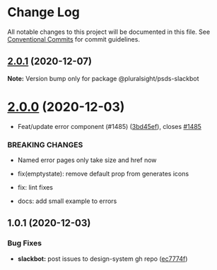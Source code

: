# Change Log

All notable changes to this project will be documented in this file.
See [Conventional Commits](https://conventionalcommits.org) for commit guidelines.

## [2.0.1](https://github.com/pluralsight/design-system/compare/@pluralsight/psds-slackbot@2.0.0...@pluralsight/psds-slackbot@2.0.1) (2020-12-07)

**Note:** Version bump only for package @pluralsight/psds-slackbot





# [2.0.0](https://github.com/pluralsight/design-system/compare/@pluralsight/psds-slackbot@1.0.1...@pluralsight/psds-slackbot@2.0.0) (2020-12-03)


* Feat/update error component (#1485) ([3bd45ef](https://github.com/pluralsight/design-system/commit/3bd45efa91aac5265525af191f10e59244289071)), closes [#1485](https://github.com/pluralsight/design-system/issues/1485)


### BREAKING CHANGES

* Named error pages only take size and href now

* fix(emptystate): remove default prop from generates icons

* fix: lint fixes

* docs: add small example to errors





## 1.0.1 (2020-12-03)


### Bug Fixes

* **slackbot:** post issues to design-system gh repo ([ec7774f](https://github.com/pluralsight/design-system/commit/ec7774f3e1fe011d447718953a70499bd636f7b0))
